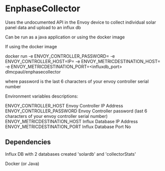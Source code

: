 # EnphaseCollector

Uses the undocumented API in the Envoy device to collect individual solar panel data and upload to an influx db

Can be run as a java application or using the docker image

If using the docker image

docker run -e ENVOY_CONTROLLER_PASSWORD=<password> -e ENVOY_CONTROLLER_HOST=IP=<ip> -e ENVOY_METRICDESTINATION_HOST=<influxdb-ip> -e ENVOY_METRICDESTINATION_PORT=<influxdb_port> dlmcpaul/enphasecollector

where password is the last 6 characters of your envoy controller serial number

Environment variables descriptions:

ENVOY_CONTROLLER_HOST           Envoy Controller IP Address
ENVOY_CONTROLLER_PASSWORD       Envoy Controller password (last 6 characters of your envoy controller serial number)
ENVOY_METRICDESTINATION_HOST    Influx Database IP Address
ENVOY_METRICDESTINATION_PORT    Influx Database Port No

## Dependencies
Influx DB with 2 databases created 'solardb' and 'collectorStats'

Docker (or Java)